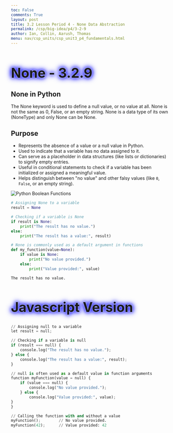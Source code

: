 ```yaml
---
toc: False
comments: True
layout: post
title: 3.2 Lesson Period 4 - None Data Abstraction
permalink: /csp/big-idea/p4/3-2-9
author: Ian, Collin, Aarush, Thomas
menu: nav/csp_units/csp_unit3_p4_fundamentals.html
---
```


<style>
  h1 {
    animation: glow 1s ease-in-out infinite alternate;
    font-size: 3em; /* Increased font size */
  }
</style>

<h1>
  None - 3.2.9
</h1>

<style>
@keyframes glow {
  from {
    text-shadow: 0 0 5px #fff, 0 0 10px #00f, 0 0 15px #00f, 0 0 20px #00f; /* Changed color to blue (#00f) */
  }
  to {
    text-shadow: 0 0 20px #00f, 0 0 30px #00f, 0 0 40px #00f, 0 0 50px #00f; /* Changed color to blue (#00f) */
  }
}
</style>

## None in Python

The None keyword is used to define a null value, or no value at all. None is not the same as 0, False, or an empty string. None is a data type of its own (NoneType) and only None can be None.

## Purpose

- Represents the absence of a value or a null value in Python.
- Used to indicate that a variable has no data assigned to it.
- Can serve as a placeholder in data structures (like lists or dictionaries) to signify empty entries.
- Useful in conditional statements to check if a variable has been initialized or assigned a meaningful value.
- Helps distinguish between "no value" and other falsy values (like `0`, `False`, or an empty string).

![Python Boolean Functions](https://i0.wp.com/www.fatosmorina.com/wp-content/uploads/2023/03/none.png?ssl=1)


```python
# Assigning None to a variable
result = None

# Checking if a variable is None
if result is None:
    print("The result has no value.")
else:
    print("The result has a value:", result)

# None is commonly used as a default argument in functions
def my_function(value=None):
    if value is None:
        print("No value provided.")
    else:
        print("Value provided:", value)

```

    The result has no value.


# Javascript Version


```python
// Assigning null to a variable
let result = null;

// Checking if a variable is null
if (result === null) {
    console.log("The result has no value.");
} else {
    console.log("The result has a value:", result);
}

// null is often used as a default value in function arguments
function myFunction(value = null) {
    if (value === null) {
        console.log("No value provided.");
    } else {
        console.log("Value provided:", value);
}
}

// Calling the function with and without a value
myFunction();        // No value provided.
myFunction(42);      // Value provided: 42

```

